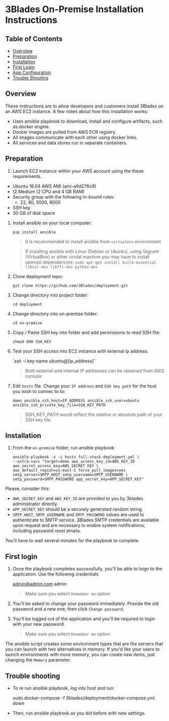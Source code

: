 # 3Blades On-Premise Installation Instructions

## Table of Contents

- [Overview](#overview)
- [Preparation](#preparation)
- [Installation](#installation)
- [First Login](#first-login)
- [App Configuration](#app-configuration)
- [Trouble Shooting](#trouble-shooting)

## Overview

These instructions are to allow developers and customers install 3Blades on an AWS EC2 instance. A few notes about how this installation works:

- Uses ansible playbook to download, install and configure artifacts, such as docker engine.
- Docker images are pulled from AWS ECR registry.
- All images communicate with each other using docker links.
- All services and data stores run in separate containers.

## Preparation

1. Launch EC2 instance within your AWS account using the these requirements.

  - Ubuntu 16.04 AWS AMI (ami-a9d276c9)
  - t2.Medium (2 CPU and 4 GB RAM)
  - Security group with the following in-bound rules:
	- 22, 80, 5000, 8000
  - SSH key
  - 30 GB of disk space

1. Install ansible on your local computer:

    `pip install ansible`

    > It is recommended to install ansible from `virtualenv` environment

    > If installing ansible with Linux (Debian or Ubuntu), using Vagrant (VirtualBox) or other virutal machine you may have to install openssl dependencies: `sudo apt-get install build-essential libssl-dev libffi-dev python-dev`

1. Clone deployment repo:

    `git clone https://github.com/3Blades/deployment.git`

1. Change directory into project folder:

    `cd deployment`

1. Change directory into on-premise folder:

    `cd on-premise`

1. Copy / Paste SSH key into folder and add permissions to read SSH file:

    `chmod 600 SSH_KEY`

1. Test your SSH access into EC2 instance with external ip address:

    `ssh -i key-name ubuntu@[ip_address]``

    > Both external and internal IP addresses can be obtained from AWS console

1. Edit `hosts` file. Change your `IP address` and `SSH key path` for the host you wish to connec to to:

    `demo ansible_ssh_host=IP_ADDRESS ansible_ssh_user=ubuntu` `ansible_ssh_private_key_file=SSH_KEY_PATH`

    > SSH_KEY_PATH would reflect the relative or absolute path of your SSH key file

## Installation

1. From the `on-premise` folder, run ansible playbook:

    ```
    ansible-playbook -s -i hosts full-stack-deployment.yml \
    --extra-vars "target=demo aws_access_key_id=AWS_KEY_ID aws_secret_access_key=AWS_SECRET_KEY \
    aws_default_region=us-east-1 force_pull_images=yes smtp_server=SMTP_HOST smtp_username=SMTP_USERNAME \
    smtp_password=SMTP_PASSWORD app_secret_key=APP_SECRET_KEY"
    ```

Please, consider this:

- `AWS_SECRET_KEY` and `AWS_KEY_ID` are provided to you by 3blades administrator directly.
- `APP_SECRET_KEY` should be a securely generated random string.
- `SMTP_HOST`, `SMTP_USERNAME` and `SMTP_PASSWORD` values are used to authenticate to SMTP service. 3Blades SMTP credentials are available upon request and are necessary to enable system notifications, including password reset emails.

You'll have to wait several minutes for the playbook to complete.

## First login

1. Once the playbook completes successfully, you'll be able to loign to the application. Use the following credentials

     admin@admin.com
     admin
     > Make sure you select `Remember me` option

1. You'll be asked to change your password immediately. Provide the old password and a new one, then click `Change password`.

1. You'll be logged out of the application and you'll be required to login with your new password.

     > Make sure you select `Remember me` option

The ansible script creates some environment types that are the servers that you can launch with two alternatives in memory. If you'd like your users to launch environments with more memory, you can create new items, just changing the `Memory` parameter.

## Trouble shooting

- To re run ansible playbook, log into host and run:

    sudo docker-compose -f 3blades/deployment/docker-compose.yml down

- Then, run ansible playbook as you did before with new settings.
